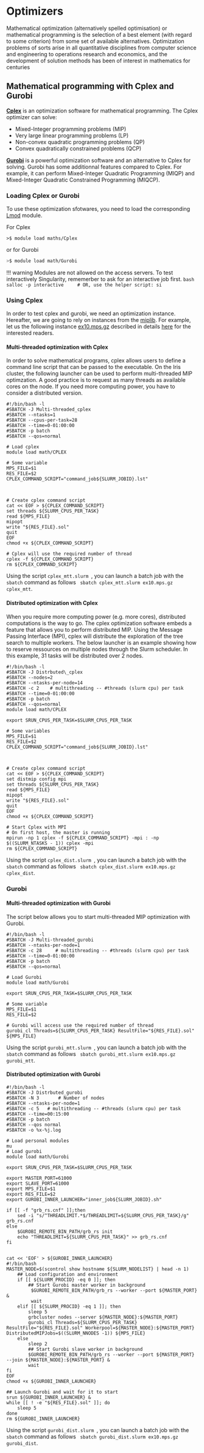 # Optimizers


Mathematical optimization (alternatively spelled optimisation) or mathematical programming is the selection of a best element (with regard to some criterion) from some set of available alternatives. Optimization problems of sorts arise in all quantitative disciplines from computer science and engineering to operations research and economics, and the development of solution methods has been of interest in mathematics for centuries

## Mathematical programming with Cplex and Gurobi

[**Cplex**](https://www.ibm.com/analytics/cplex-optimizer) is an optimization software for mathematical programming.
The Cplex optimizer can solve:

* Mixed-Integer programming problems (MIP)
* Very large linear programming problems (LP)
* Non-convex quadratic programming problems (QP)
* Convex quadratically constrained problems (QCP)

[**Gurobi**](http://www.gurobi.com) is a powerful optimization software and an alternative to Cplex for solving. Gurobi has some additionnal features compared to Cplex. For example, it can perform Mixed-Integer Quadratic Programming (MIQP) and Mixed-Integer Quadratic Constrained Programming (MIQCP).

### Loading Cplex or Gurobi

To use these optimization sfotwares, you need to load the corresponding [Lmod](https://lmod.readthedocs.io/en/latest/) module.

For Cplex

```shell
>$ module load maths/Cplex
```

or for Gurobi

```bash
>$ module load math/Gurobi
``` 

!!! warning
    Modules are not allowed on the access servers. To test interactively Singularity, rememerber to ask for an interactive job first.
    ```bash
    salloc -p interactive     # OR, use the helper script: si
    ```


### Using Cplex 

In order to test cplex and gurobi, we need an optimization instance. Hereafter, we are going to rely on instances from the [miplib](http://miplib2017.zib.de). For example, let us the following instance [ex10.mps.gz](http://miplib2017.zib.de/WebData/instances/ex10.mps.gz) described in details [here](http://miplib2017.zib.de/instance_details_ex10.html) for the interested readers.



#### Multi-threaded optimization with Cplex

In order to solve mathematical programs, cplex allows users to define a command line script that can be passed to the executable. On the Iris cluster, the following launcher can be used to perform multi-threaded MIP optimzation. A good practice is to request as many threads as available cores on the node. If you need more computing power, you have to consider a distributed version.  

```slurm
#!/bin/bash -l
#SBATCH -J Multi-threaded_cplex
#SBATCH --ntasks=1
#SBATCH --cpus-per-task=28
#SBATCH --time=0-01:00:00
#SBATCH -p batch
#SBATCH --qos=normal

# Load cplex 
module load math/CPLEX

# Some variable
MPS_FILE=$1
RES_FILE=$2
CPLEX_COMMAND_SCRIPT="command_job${SLURM_JOBID}.lst"



# Create cplex command script
cat << EOF > ${CPLEX_COMMAND_SCRIPT}
set threads ${SLURM_CPUS_PER_TASK}
read ${MPS_FILE} 
mipopt
write "${RES_FILE}.sol" 
quit
EOF
chmod +x ${CPLEX_COMMAND_SCRIPT}

# Cplex will use the required number of thread
cplex -f ${CPLEX_COMMAND_SCRIPT}
rm ${CPLEX_COMMAND_SCRIPT}
```


Using the script ```cplex_mtt.slurm ```, you can launch a batch job with the ```sbatch``` command as follows ``` sbatch cplex_mtt.slurm ex10.mps.gz cplex_mtt```.




#### Distributed optimization with Cplex

When you require more computing power (e.g. more cores), distributed computations is the way to go. The cplex optimization software embeds a feature that allows you to perform distributed MIP. Using the Message Passing Interface (MPI), cplex will distribute the exploration of the tree search to multiple workers.
The below launcher is an example showing how to reserve ressources on multiple nodes through the Slurm scheduler. In this example, 31 tasks will be distributed over 2 nodes. 


```slurm
#!/bin/bash -l
#SBATCH -J Distrbuted\_cplex
#SBATCH --nodes=2
#SBATCH --ntasks-per-node=14
#SBATCH -c 2    # multithreading -- #threads (slurm cpu) per task 
#SBATCH --time=0-01:00:00
#SBATCH -p batch
#SBATCH --qos=normal
module load math/CPLEX

export SRUN_CPUS_PER_TASK=$SLURM_CPUS_PER_TASK

# Some variables
MPS_FILE=$1
RES_FILE=$2
CPLEX_COMMAND_SCRIPT="command_job${SLURM_JOBID}.lst"



# Create cplex command script
cat << EOF > ${CPLEX_COMMAND_SCRIPT}
set distmip config mpi
set threads ${SLURM_CPUS_PER_TASK}
read ${MPS_FILE} 
mipopt
write "${RES_FILE}.sol" 
quit
EOF
chmod +x ${CPLEX_COMMAND_SCRIPT}

# Start Cplex with MPI
# On first host, the master is running 
mpirun -np 1 cplex -f ${CPLEX_COMMAND_SCRIPT} -mpi : -np $((SLURM_NTASKS - 1)) cplex -mpi
rm ${CPLEX_COMMAND_SCRIPT}
```

Using the script ```cplex_dist.slurm ```, you can launch a batch job with the ```sbatch``` command as follows ``` sbatch cplex_dist.slurm ex10.mps.gz cplex_dist```.

### Gurobi

#### Multi-threaded optimization with Gurobi

The script below allows you to start multi-threaded MIP optimization with Gurobi. 


```slurm
#!/bin/bash -l
#SBATCH -J Multi-threaded_gurobi
#SBATCH --ntasks-per-node=1
#SBATCH -c 28     # multithreading -- #threads (slurm cpu) per task 
#SBATCH --time=0-01:00:00
#SBATCH -p batch
#SBATCH --qos=normal

# Load Gurobi 
module load math/Gurobi

export SRUN_CPUS_PER_TASK=$SLURM_CPUS_PER_TASK

# Some variable
MPS_FILE=$1
RES_FILE=$2

# Gurobi will access use the required number of thread
gurobi_cl Threads=${SLURM_CPUS_PER_TASK} ResultFile="${RES_FILE}.sol" ${MPS_FILE}
```

Using the script ```gurobi_mtt.slurm ```, you can launch a batch job with the ```sbatch``` command as follows ``` sbatch gurobi_mtt.slurm ex10.mps.gz gurobi_mtt```.

#### Distributed optimization with Gurobi 



```slurm
#!/bin/bash -l
#SBATCH -J Distrbuted_gurobi
#SBATCH -N 3       # Number of nodes
#SBATCH --ntasks-per-node=1
#SBATCH -c 5   # multithreading -- #threads (slurm cpu) per task 
#SBATCH --time=00:15:00
#SBATCH -p batch
#SBATCH --qos normal
#SBATCH -o %x-%j.log

# Load personal modules
mu
# Load gurobi
module load math/Gurobi

export SRUN_CPUS_PER_TASK=$SLURM_CPUS_PER_TASK

export MASTER_PORT=61000
export SLAVE_PORT=61000
export MPS_FILE=$1
export RES_FILE=$2
export GUROBI_INNER_LAUNCHER="inner_job${SLURM_JOBID}.sh"

if [[ -f "grb_rs.cnf" ]];then
    sed -i "s/^THREADLIMIT.*$/THREADLIMIT=${SLURM_CPUS_PER_TASK}/g" grb_rs.cnf
else
    $GUROBI_REMOTE_BIN_PATH/grb_rs init
    echo "THREADLIMIT=${SLURM_CPUS_PER_TASK}" >> grb_rs.cnf
fi


cat << 'EOF' > ${GUROBI_INNER_LAUNCHER}
#!/bin/bash
MASTER_NODE=$(scontrol show hostname ${SLURM_NODELIST} | head -n 1)
    ## Load configuration and environment
    if [[ ${SLURM_PROCID} -eq 0 ]]; then
        ## Start Gurobi master worker in background
         $GUROBI_REMOTE_BIN_PATH/grb_rs --worker --port ${MASTER_PORT} &
         wait
    elif [[ ${SLURM_PROCID} -eq 1 ]]; then
        sleep 5
        grbcluster nodes --server ${MASTER_NODE}:${MASTER_PORT} 
        gurobi_cl Threads=${SLURM_CPUS_PER_TASK} ResultFile="${RES_FILE}.sol" Workerpool=${MASTER_NODE}:${MASTER_PORT} DistributedMIPJobs=$((SLURM_NNODES -1)) ${MPS_FILE}
    else
        sleep 2
        ## Start Gurobi slave worker in background
        $GUROBI_REMOTE_BIN_PATH/grb_rs --worker --port ${MASTER_PORT} --join ${MASTER_NODE}:${MASTER_PORT} &
        wait
fi
EOF
chmod +x ${GUROBI_INNER_LAUNCHER}

## Launch Gurobi and wait for it to start
srun ${GUROBI_INNER_LAUNCHER} &
while [[ ! -e "${RES_FILE}.sol" ]]; do
    sleep 5
done
rm ${GUROBI_INNER_LAUNCHER}
```


Using the script ```gurobi_dist.slurm ```, you can launch a batch job with the ```sbatch``` command as follows ``` sbatch gurobi_dist.slurm ex10.mps.gz gurobi_dist```.
